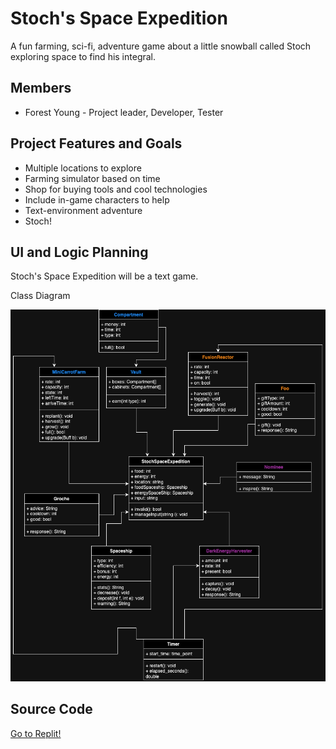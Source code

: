 # Stoch's Space Expedition
A fun farming, sci-fi, adventure game about a little snowball called Stoch exploring space to find his integral.

## Members
* Forest Young - Project leader, Developer, Tester

## Project Features and Goals
* Multiple locations to explore
* Farming simulator based on time
* Shop for buying tools and cool technologies
* Include in-game characters to help
* Text-environment adventure
* Stoch!

## UI and Logic Planning
Stoch's Space Expedition will be a text game.

Class Diagram

![Class Diagram](https://github.com/ForestNYoung/StochSpaceExpedition/blob/main/images/StochSpaceExpeditionClassDiagram.png?raw=true)

## Source Code
[Go to Replit!](https://replit.com/@9714599/StochSpaceExpedition)
